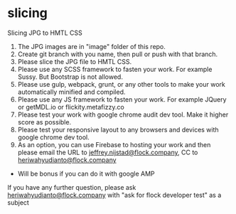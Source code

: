 # slicing
Slicing JPG to HMTL CSS

1. The JPG images are in "image" folder of this repo.
2. Create git branch with you name, then pull or push with that branch.
3. Please slice the JPG file to HMTL CSS.
4. Please use any SCSS framework to fasten your work. For example Sussy. But Bootstrap is not allowed.
5. Please use gulp, webpack, grunt, or any other tools to make your work automatically minified and compiled.
6. Please use any JS framework to fasten your work. For example JQuery or getMDL.io or flickity.metafizzy.co
7. Please test your work with google chrome audit dev tool. Make it higher score as possible.
8. Please test your responsive layout to any browsers and devices with google chrome dev tool.
9. As an option, you can use Firebase to hosting your work and then please email the URL to jeffrey.nijstad@flock.company, CC to heriwahyudianto@flock.company

* Will be bonus if you can do it with google AMP

If you have any further question, please ask heriwahyudianto@flock.company with "ask for flock developer test" as a subject
